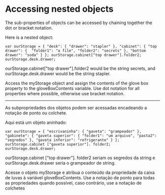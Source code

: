 # Accessing nested objects

The sub-properties of objects can be accessed by chaining together the dot or bracket notation.

Here is a nested object:

`var ourStorage = {
  "desk": {
    "drawer": "stapler"
  },
  "cabinet": {
    "top drawer": { 
      "folder1": "a file",
      "folder2": "secrets"
    },
    "bottom drawer": "soda"
  }
};
ourStorage.cabinet["top drawer"].folder2;
ourStorage.desk.drawer;`

ourStorage.cabinet["top drawer"].folder2 would be the string secrets, and ourStorage.desk.drawer would be the string stapler.

Access the myStorage object and assign the contents of the glove box property to the gloveBoxContents variable. Use dot notation for all properties where possible, otherwise use bracket notation.

---

As subpropriedades dos objetos podem ser acessadas encadeando a notação de ponto ou colchete.

Aqui está um objeto aninhado:

`var ourStorage = {
   "escrivaninha": {
     "gaveta": "grampeador"
   },
   "gabinete": {
     "gaveta superior": {
       "folder1": "um arquivo",
       "pasta2": "segredos"
     },
     "gaveta inferior": "refrigerante"
   }
};
ourStorage.cabinet ["gaveta superior"]. folder2;
ourStorage.desk.drawer; `

ourStorage.cabinet ["top drawer"]. folder2 seriam os segredos da string e ourStorage.desk.drawer seria o grampeador de string.

Acesse o objeto myStorage e atribua o conteúdo da propriedade da caixa de luvas à variável gloveBoxContents. Use a notação de ponto para todas as propriedades quando possível, caso contrário, use a notação de colchetes